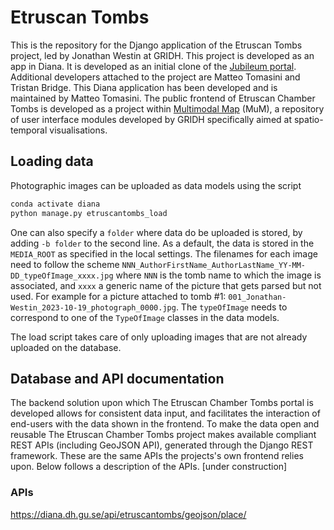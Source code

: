# Etruscan Tombs

This is the repository for the Django application of the Etruscan Tombs project, led by Jonathan Westin at GRIDH. This project is developed as an app in Diana. It is developed as an initial clone of the [Jubileum portal](https://github.com/gu-gridh/jubileum). Additional developers attached to the project are Matteo Tomasini and Tristan Bridge. This Diana application has been developed and is maintained by Matteo Tomasini. The public frontend of Etruscan Chamber Tombs is developed as a project within [Multimodal Map](https://github.com/gu-gridh/multimodal-map) (MuM), a repository of user interface modules developed by GRIDH specifically aimed at spatio-temporal visualisations. 



## Loading data

Photographic images can be uploaded as data models using the script

```bash
conda activate diana
python manage.py etruscantombs_load 
```

One can also specify a `folder` where data do be uploaded is stored, by adding `-b folder` to the second line. As a default, the data is stored in the `MEDIA_ROOT` as specified in the local settings. The filenames for each image need to follow the scheme `NNN_AuthorFirstName_AuthorLastName_YY-MM-DD_typeOfImage_xxxx.jpg` where `NNN` is the tomb name to which the image is associated, and `xxxx` a generic name of the picture that gets parsed but not used. For example for a picture attached to tomb #1: `001_Jonathan-Westin_2023-10-19_photograph_0000.jpg`.
The `typeOfImage` needs to correspond to one of the `TypeOfImage` classes in the data models.

The load script takes care of only uploading images that are not already uploaded on the database.

## Database and API documentation
The backend solution upon which The Etruscan Chamber Tombs portal is developed allows for consistent data input, and facilitates the interaction of end-users with the data shown in the frontend. To make the data open and reusable The Etruscan Chamber Tombs project makes available compliant REST APIs (including GeoJSON API), generated through the Django REST framework. These are the same APIs the projects's own frontend relies upon. Below follows a description of the APIs. [under construction]

### APIs
https://diana.dh.gu.se/api/etruscantombs/geojson/place/
